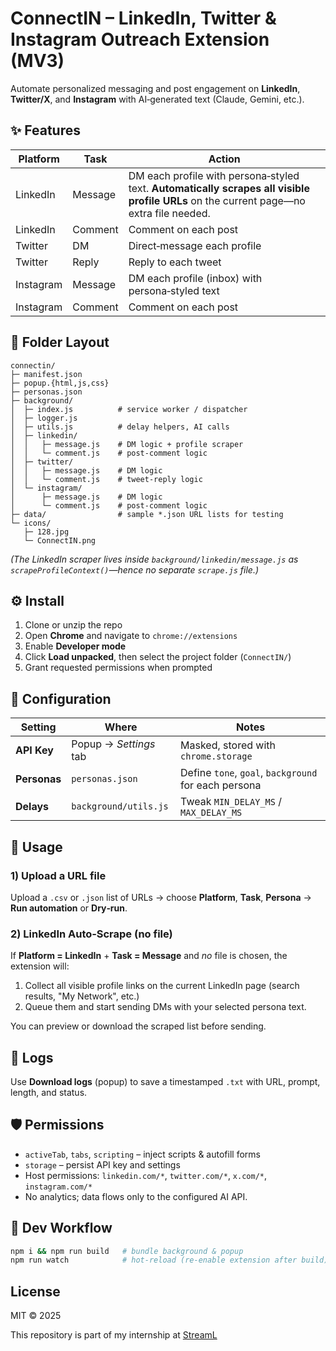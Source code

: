 # ConnectIN – LinkedIn, Twitter & Instagram Outreach Extension (MV3)

Automate personalized messaging and post engagement on **LinkedIn**, **Twitter/X**, and **Instagram** with AI‑generated text (Claude, Gemini, etc.).

## ✨ Features

| Platform   | Task     | Action                                                                                               |
|------------|----------|------------------------------------------------------------------------------------------------------|
| LinkedIn   | Message  | DM each profile with persona‑styled text. **Automatically scrapes all visible profile URLs** on the current page—no extra file needed. |
| LinkedIn   | Comment  | Comment on each post                                                                                 |
| Twitter    | DM       | Direct‑message each profile                                                                          |
| Twitter    | Reply    | Reply to each tweet                                                                                  |
| Instagram  | Message  | DM each profile (inbox) with persona‑styled text                                                     |
| Instagram  | Comment  | Comment on each post                                                                                 |

## 📁 Folder Layout

```
connectin/
├─ manifest.json
├─ popup.{html,js,css}
├─ personas.json
├─ background/
│  ├─ index.js          # service worker / dispatcher
│  ├─ logger.js
│  ├─ utils.js          # delay helpers, AI calls
│  ├─ linkedin/
│  │   ├─ message.js    # DM logic + profile scraper
│  │   └─ comment.js    # post-comment logic
│  ├─ twitter/
│  │   ├─ message.js    # DM logic
│  │   └─ comment.js    # tweet-reply logic
│  └─ instagram/
│      ├─ message.js    # DM logic
│      └─ comment.js    # post-comment logic
├─ data/                # sample *.json URL lists for testing
└─ icons/
   ├─ 128.jpg
   └─ ConnectIN.png
```

*(The LinkedIn scraper lives inside `background/linkedin/message.js` as `scrapeProfileContext()`—hence no separate `scrape.js` file.)*

## ⚙️ Install

1. Clone or unzip the repo  
2. Open **Chrome** and navigate to `chrome://extensions`  
3. Enable **Developer mode**  
4. Click **Load unpacked**, then select the project folder (`ConnectIN/`)  
5. Grant requested permissions when prompted  

## 🔧 Configuration

| Setting       | Where                       | Notes                                                 |
|---------------|-----------------------------|-------------------------------------------------------|
| **API Key**   | Popup → *Settings* tab      | Masked, stored with `chrome.storage`                  |
| **Personas**  | `personas.json`             | Define `tone`, `goal`, `background` for each persona  |
| **Delays**    | `background/utils.js`       | Tweak `MIN_DELAY_MS` / `MAX_DELAY_MS`                 |

## 🚀 Usage

### 1) Upload a URL file  
Upload a `.csv` or `.json` list of URLs → choose **Platform**, **Task**, **Persona** → **Run automation** or **Dry‑run**.

### 2) LinkedIn Auto‑Scrape (no file)  
If **Platform = LinkedIn** + **Task = Message** and *no* file is chosen, the extension will:

1. Collect all visible profile links on the current LinkedIn page (search results, "My Network", etc.)  
2. Queue them and start sending DMs with your selected persona text.

You can preview or download the scraped list before sending.

## 📜 Logs

Use **Download logs** (popup) to save a timestamped `.txt` with URL, prompt, length, and status.

## 🛡️ Permissions

- `activeTab`, `tabs`, `scripting` – inject scripts & autofill forms  
- `storage` – persist API key and settings  
- Host permissions: `linkedin.com/*`, `twitter.com/*`, `x.com/*`, `instagram.com/*`  
- No analytics; data flows only to the configured AI API.

## 🔄 Dev Workflow

```bash
npm i && npm run build   # bundle background & popup
npm run watch            # hot‑reload (re‑enable extension after build)
```

## License
MIT © 2025

This repository is part of my internship at [StreamL](https://streaml.app/)
